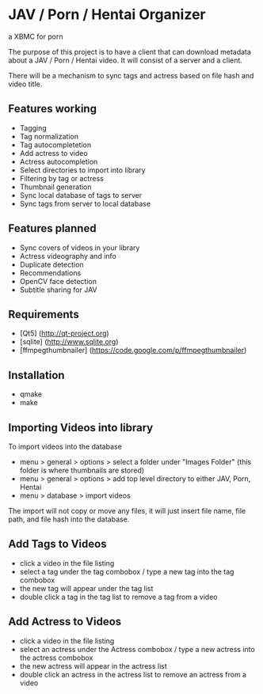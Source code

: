 # JAV / Porn / Hentai Organizer
a XBMC for porn

The purpose of this project is to have a client that can download metadata about a JAV / Porn / Hentai video.  It will consist of a server and a client.

There will be a mechanism to sync tags and actress based on file hash and video title.

## Features working
* Tagging
* Tag normalization
* Tag autocompletetion
* Add actress to video
* Actress autocompletion
* Select directories to import into library
* Filtering by tag or actress
* Thumbnail generation
* Sync local database of tags to server
* Sync tags from server to local database

## Features planned
* Sync covers of videos in your library
* Actress videography and info
* Duplicate detection
* Recommendations
* OpenCV face detection
* Subtitle sharing for JAV

## Requirements
* [Qt5] (http://qt-project.org)
* [sqlite] (http://www.sqlite.org)
* [ffmpegthumbnailer] (https://code.google.com/p/ffmpegthumbnailer)

## Installation
* qmake
* make

## Importing Videos into library
To import videos into the database

* menu > general > options > select a folder under "Images Folder" (this folder is where thumbnails are stored)
* menu > general > options > add top level directory to either JAV, Porn, Hentai
* menu > database > import videos

The import will not copy or move any files, it will just insert file name, file path, and file hash into the database.

## Add Tags to Videos

* click a video in the file listing
* select a tag under the tag combobox / type a new tag into the tag combobox
* the new tag will appear under the tag list
* double click a tag in the tag list to remove a tag from a video

## Add Actress to Videos

* click a video in the file listing
* select an actress under the Actress combobox / type a new actress into the actress combobox
* the new actress will appear in the actress list
* double click an actress in the actress list to remove an actress from a video

